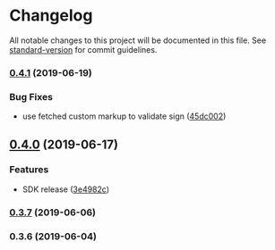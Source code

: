 # Changelog

All notable changes to this project will be documented in this file. See [standard-version](https://github.com/conventional-changelog/standard-version) for commit guidelines.

### [0.4.1](https://github.com/paypal/paypal-messaging-components/compare/v0.4.0...v0.4.1) (2019-06-19)


### Bug Fixes

* use fetched custom markup to validate sign ([45dc002](https://github.com/paypal/paypal-messaging-components/commit/45dc002))



## [0.4.0](https://github.com/paypal/paypal-messaging-components/compare/v0.3.7...v0.4.0) (2019-06-17)


### Features

* SDK release ([3e4982c](https://github.com/paypal/paypal-messaging-components/commit/3e4982c))



### [0.3.7](https://github.com/paypal/paypal-messaging-components/compare/v0.3.6...v0.3.7) (2019-06-06)



### 0.3.6 (2019-06-04)
